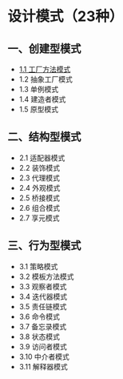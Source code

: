 # 设计模式（23种）

## 一、创建型模式
- [1.1 工厂方法模式](./1.1.factory.js)
- 1.2 抽象工厂模式
- 1.3 单例模式
- 1.4 建造者模式
- 1.5 原型模式
## 二、结构型模式
- 2.1 适配器模式
- 2.2 装饰模式
- 2.3 代理模式
- 2.4 外观模式
- 2.5 桥接模式
- 2.6 组合模式
- 2.7 享元模式
## 三、行为型模式
- 3.1 策略模式
- 3.2 模板方法模式
- 3.3 观察者模式
- 3.4 迭代器模式
- 3.5 责任链模式
- 3.6 命令模式
- 3.7 备忘录模式
- 3.8 状态模式
- 3.9 访问者模式
- 3.10 中介者模式
- 3.11 解释器模式
